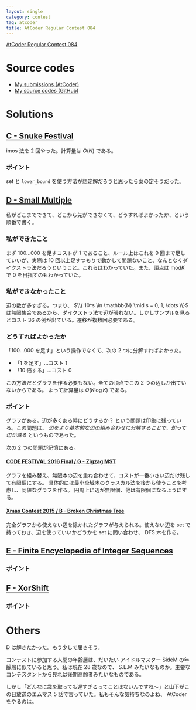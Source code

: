 ```yaml
---
layout: single
category: contest
tag: atcoder
title: AtCoder Regular Contest 084
---
```


[AtCoder Regular Contest 084](https://atcoder.jp/contests/arc084)

# Source codes

- [My submissions (AtCoder)](https://atcoder.jp/contests/arc084/submissions?f.User=kazunetakahashi)
- [My source codes (GitHub)](https://github.com/kazunetakahashi/atcoder/tree/master/2017/1104_ARC084)

# Solutions

## [C - Snuke Festival](https://atcoder.jp/contests/arc084/tasks/arc084_a)

imos 法を 2 回やった。計算量は $O(N)$ である。

### ポイント

set と `lower_bound` を使う方法が想定解だろうと思ったら案の定そうだった。

## [D - Small Multiple](https://atcoder.jp/contests/arc084/tasks/arc084_b)

私がどこまでできて、どこから先ができなくて、どうすればよかったか、という順番で書く。

### 私ができたこと

まず $100 \dots 000$ を足すコストが 1 であること、ルール上はこれを 9 回まで足していいが、実際は 10 回以上足すつもりで動かして問題ないこと、なんとなくダイクストラ法だろうということ。これらはわかっていた。また、頂点は $\mathrm{mod} K$ で $0$ を目指すのもわかっていた。

### 私ができなかったこと

辺の数が多すぎる。つまり、 $\\{ 10^s \in \mathbb{N} \mid s = 0, 1, \dots \\}$ は無限集合であるから、ダイクストラ法で辺が張れない。しかしサンプルを見るとコスト 36 の例が出ている。遷移が複数回必要である。

### どうすればよかったか

「$100 \dots 000$ を足す」という操作でなくて、次の $2$ つに分解すればよかった。

- 「$1$ を足す」…コスト 1
- 「$10$ 倍する」…コスト 0

この方法だとグラフを作る必要もない。全ての頂点でこの 2 つの辺しか出ていないからである。
よって計算量は $O(K \log K)$ である。

### ポイント

グラフがある。辺が多くある時にどうするか？ という問題は印象に残っている。この問題は、 *辺をより基本的な辺の組み合わせに分解することで、却って辺が減る* というものであった。

次の 2 つの問題が記憶にある。

#### [CODE FESTIVAL 2016 Final / G - Zigzag MST](http://cf16-final.contest.atcoder.jp/tasks/codefestival_2016_final_g)

グラフを組み替え、無限本の辺を重ね合わせて、コストが一番小さい辺だけ残して有限個にする。
具体的には最小全域木のクラスカル法を後から使うことを考慮し、同値なグラフを作る。
円周上に辺が無限個、他は有限個になるようにする。

#### [Xmas Contest 2015 / B - Broken Christmas Tree](http://xmascontest2015noon.contest.atcoder.jp/tasks/xmascontest2015_b)

完全グラフから使えない辺を除かれたグラフが与えられる。使えない辺を set で持っておき、辺を使っていいかどうかを set に問い合わせ、 DFS 木を作る。

## [E - Finite Encyclopedia of Integer Sequences](https://atcoder.jp/contests/arc084/tasks/arc084_c)



### ポイント



## [F - XorShift](https://atcoder.jp/contests/arc084/tasks/arc084_d)



### ポイント



# Others

D は解きたかった。もう少しで届きそう。

コンテストに参加する人間の年齢層は、だいたい アイドルマスター SideM の年齢層に似ていると思う。私は現在 28 歳なので、 S.E.M みたいなものか。主要なコンテスタントから見れば後期高齢者みたいなものである。

しかし「どんなに歳を取っても遅すぎるってことはないんですね〜」と山下がこの日放送のエムマス 5 話で言っていた。私もそんな気持ちなのよね、 AtCoder をやるのは。
